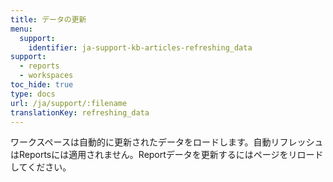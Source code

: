 ```yaml
---
title: データの更新
menu:
  support:
    identifier: ja-support-kb-articles-refreshing_data
support:
  - reports
  - workspaces
toc_hide: true
type: docs
url: /ja/support/:filename
translationKey: refreshing_data
---
```

ワークスペースは自動的に更新されたデータをロードします。自動リフレッシュはReportsには適用されません。Reportデータを更新するにはページをリロードしてください。